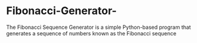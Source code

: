 # Fibonacci-Generator-
The Fibonacci Sequence Generator is a simple Python-based program that generates a sequence of numbers known as the Fibonacci sequence
